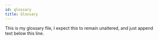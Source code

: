 ```yaml
---
id: glossary
title: Glossary
---
```


This is my glossary file, I expect this to remain unaltered, and just append text below this line.